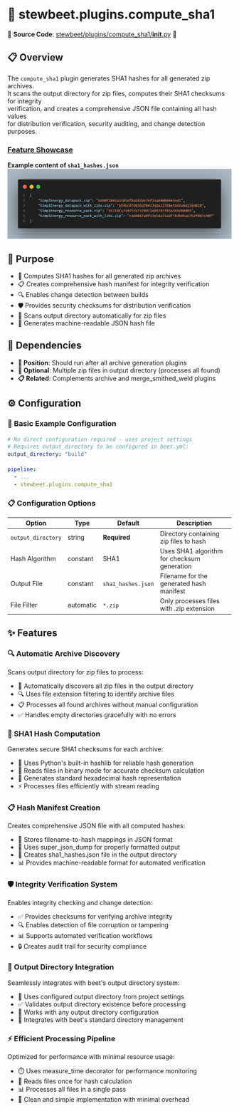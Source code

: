 
# 🔐 stewbeet.plugins.compute_sha1

📄 **Source Code**: [stewbeet/plugins/compute_sha1/__init__.py](../../python_package/stewbeet/plugins/compute_sha1/__init__.py) 🔗

## 📋 Overview
The `compute_sha1` plugin generates SHA1 hashes for all generated zip archives.<br>
It scans the output directory for zip files, computes their SHA1 checksums for integrity<br>
verification, and creates a comprehensive JSON file containing all hash values<br>
for distribution verification, security auditing, and change detection purposes.

### <u>Feature Showcase</u>

**Example content of `sha1_hashes.json`**<br>
<img src="img/compute_sha1.example.jpg">

## 🎯 Purpose
- 🔐 Computes SHA1 hashes for all generated zip archives
- 📋 Creates comprehensive hash manifest for integrity verification
- 🔍 Enables change detection between builds
- 🛡️ Provides security checksums for distribution verification
- 📁 Scans output directory automatically for zip files
- 💾 Generates machine-readable JSON hash file

## 🔗 Dependencies
- **📍 Position**: Should run after all archive generation plugins
- **🔧 Optional**: Multiple zip files in output directory (processes all found)
- **📋 Related**: Complements archive and merge_smithed_weld plugins

## ⚙️ Configuration

### 🎯 Basic Example Configuration
```yaml
# No direct configuration required - uses project settings
# Requires output_directory to be configured in beet.yml:
output_directory: "build"

pipeline:
  - ...
  - stewbeet.plugins.compute_sha1
```

### 📋 Configuration Options

| Option | Type | Default | Description |
|--------|------|---------|-------------|
| `output_directory` | string | **Required** | Directory containing zip files to hash |
| Hash Algorithm | constant | SHA1 | Uses SHA1 algorithm for checksum generation |
| Output File | constant | `sha1_hashes.json` | Filename for the generated hash manifest |
| File Filter | automatic | `*.zip` | Only processes files with .zip extension |

## ✨ Features

### 🔍 Automatic Archive Discovery
Scans output directory for zip files to process:
- 📁 Automatically discovers all zip files in the output directory
- 🔍 Uses file extension filtering to identify archive files
- 📋 Processes all found archives without manual configuration
- ✅ Handles empty directories gracefully with no errors

### 🔐 SHA1 Hash Computation
Generates secure SHA1 checksums for each archive:
- 🔐 Uses Python's built-in hashlib for reliable hash generation
- 📖 Reads files in binary mode for accurate checksum calculation
- 🎯 Generates standard hexadecimal hash representation
- ⚡ Processes files efficiently with stream reading

### 📋 Hash Manifest Creation
Creates comprehensive JSON file with all computed hashes:
- 📝 Stores filename-to-hash mappings in JSON format
- 🎨 Uses super_json_dump for properly formatted output
- 💾 Creates sha1_hashes.json file in the output directory
- 📊 Provides machine-readable format for automated verification

### 🛡️ Integrity Verification System
Enables integrity checking and change detection:
- ✅ Provides checksums for verifying archive integrity
- 🔍 Enables detection of file corruption or tampering
- 📊 Supports automated verification workflows
- 🔒 Creates audit trail for security compliance

### 📁 Output Directory Integration
Seamlessly integrates with beet's output directory system:
- 📂 Uses configured output directory from project settings
- ✅ Validates output directory existence before processing
- 🎯 Works with any output directory configuration
- 🔧 Integrates with beet's standard directory management

### ⚡ Efficient Processing Pipeline
Optimized for performance with minimal resource usage:
- ⏱️ Uses measure_time decorator for performance monitoring
- 💾 Reads files once for hash calculation
- 📊 Processes all files in a single pass
- 🧹 Clean and simple implementation with minimal overhead

